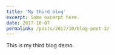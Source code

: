 ```yaml
---
title: 'My third blog'
excerpt: Some excerpt here. 
date: 2017-10-07
permalink: /posts/2017/10/blog-post-3/
---
```


This is my third blog demo. 
